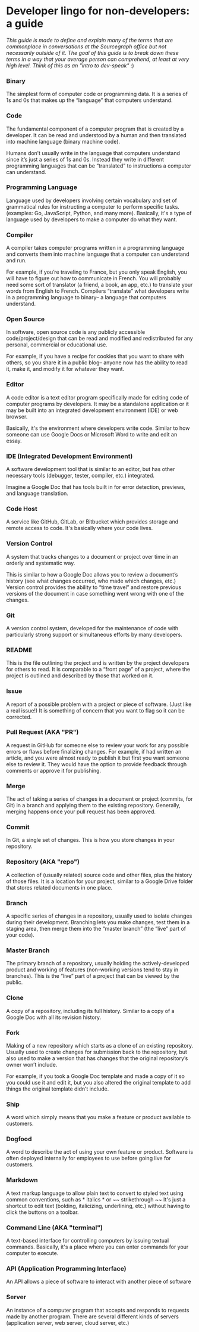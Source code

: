 # Developer lingo for non-developers: a guide

*This guide is made to define and explain many of the terms that are commonplace in conversations at the Sourcegraph office but not necessarily outside of it. The goal of this guide is to break down these terms in a way that your average person can comprehend, at least at very high level. Think of this as an "intro to dev-speak"* :)

### Binary
The simplest form of computer code or programming data. It is a series of 1s and 0s that makes up the “language” that computers understand.

### Code
The fundamental component of a computer program that is created by a developer. It can be read and understood by a human and then translated into machine language (binary machine code).

Humans don’t usually write in the language that computers understand since it’s just a series of 1s and 0s. Instead they write in different programming languages that can be “translated” to instructions a computer can understand. 

### Programming Language
Language used by developers involving certain vocabulary and set of grammatical rules for instructing a computer to perform specific tasks. (examples: Go, JavaScript, Python, and many more). Basically, it's a type of language used by developers to make a computer do what they want.

### Compiler
A compiler takes computer programs written in a programming language and converts them into machine language that a computer can understand and run. 

For example, if you’re  traveling to France, but you only speak English, you will have to figure out how to communicate in French. You will probably need some sort of translator (a friend, a book, an app, etc.) to translate your words from English to French. Compilers “translate” what developers write in a programming language to binary– a language that computers understand.

### Open Source
In software, open source code is any publicly accessible code/project/design that can be read and modified and redistributed for any personal, commercial or educational use. 

For example, if you have a recipe  for cookies that you want to share with others, so you share it in a public blog– anyone now has the ability to read it, make it, and modify it for whatever they want. 

### Editor
A code editor is a text editor program specifically made for editing code of computer programs by developers. It may be a standalone application or it may be built into an integrated development environment (IDE) or web browser.

Basically, it's the environment where developers write code. Similar to how someone can use Google Docs or Microsoft Word to write and edit an essay. 

### IDE (Integrated Development Environment)
A software development tool that is similar to an editor, but has other necessary tools (debugger, tester, compiler, etc.) integrated.

Imagine a Google Doc that has tools built in for error detection, previews, and language translation.

### Code Host
A service like GitHub, GitLab, or Bitbucket which provides storage and remote access to code. It's basically where your code lives. 

### Version Control
A system that tracks changes to a document or project over time in an orderly and systematic way.

This is similar to how a Google Doc allows you to review a document’s history (see what changes occurred, who made which changes, etc.) Version control provides the ability to “time travel” and restore previous versions of the document in case something went wrong with one of the changes. 

### Git
A version control system, developed for the maintenance of code with particularly strong support or simultaneous efforts by many developers.

### README
This is the file outlining the project and is written by the project developers for others to read. It is comparable to a “front page” of a project, where the project is outlined and described by those that worked on it. 

### Issue
A report of a possible problem with a project or piece of software. (Just like a real issue!) It is something of concern that you want to flag so it can be corrected. 

### Pull Request (AKA "PR")
A request in GitHub for someone else to review your work for any possible errors or flaws before finalizing changes. For example, if had written an article, and you were almost ready to publish it but first you want someone else to review it. They would have the option to provide feedback through comments or approve it for publishing. 

### Merge
The act of taking a series of changes in a document or project (commits, for Git) in a branch and applying them to the existing repository. Generally, merging happens once your pull request has been approved. 

### Commit
In Git, a single set of changes. This is how you store changes in your repository. 

### Repository (AKA "repo")
A collection of (usually related) source code and other files, plus the history of those files. It is a location for your project, similar to a Google Drive folder that stores related documents in one place. 

### Branch
A specific series of changes in a repository, usually used to isolate changes during their development. Branching lets you make changes, test them in a staging area, then merge them into the “master branch” (the “live” part of your code).

### Master Branch
The primary branch of a repository, usually holding the actively-developed product and working of features (non-working versions tend to stay in branches). This is the “live” part of a project that can be viewed by the public.

### Clone
A copy of a repository, including its full history. Similar to a copy of a Google Doc with all its revision history. 

### Fork
Making of a new repository which starts as a clone of an existing repository. Usually used to create changes for submission back to the repository, but also used to make a version that has changes that the original repository’s owner won’t include. 

For example, if you took a Google Doc template and made a copy of it so you could use it and edit it, but you also altered the original template to add things the original template didn’t include. 

### Ship
A word which simply means that you make a feature or product available to customers. 

### Dogfood
A word to describe the act of using your own feature or product. Software is often deployed internally for employees to use before going live for customers.

### Markdown
A text markup language to allow plain text to convert to styled text using common conventions, such as * italics * or ~~ strikethrough ~~ It's just a shortcut to edit text (bolding, italicizing, underlining, etc.) without having to click the buttons on a toolbar. 

### Command Line (AKA "terminal")
A text-based interface for controlling computers by issuing textual commands. Basically, it's a place where you can enter commands for your computer to execute. 

### API (Application Programming Interface)
An API allows a piece of software to interact with another piece of software


### Server
An instance of a computer program that accepts and responds to requests made by another program. There are several different kinds of servers (application server, web server, cloud server, etc.)
